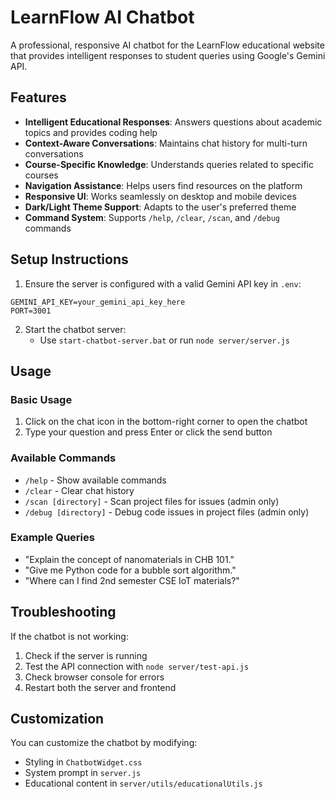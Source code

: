 # LearnFlow AI Chatbot

A professional, responsive AI chatbot for the LearnFlow educational website that provides intelligent responses to student queries using Google's Gemini API.

## Features

- **Intelligent Educational Responses**: Answers questions about academic topics and provides coding help
- **Context-Aware Conversations**: Maintains chat history for multi-turn conversations
- **Course-Specific Knowledge**: Understands queries related to specific courses
- **Navigation Assistance**: Helps users find resources on the platform
- **Responsive UI**: Works seamlessly on desktop and mobile devices
- **Dark/Light Theme Support**: Adapts to the user's preferred theme
- **Command System**: Supports `/help`, `/clear`, `/scan`, and `/debug` commands

## Setup Instructions

1. Ensure the server is configured with a valid Gemini API key in `.env`:
```
GEMINI_API_KEY=your_gemini_api_key_here
PORT=3001
```

2. Start the chatbot server:
   - Use `start-chatbot-server.bat` or run `node server/server.js`

## Usage

### Basic Usage
1. Click on the chat icon in the bottom-right corner to open the chatbot
2. Type your question and press Enter or click the send button

### Available Commands
- `/help` - Show available commands
- `/clear` - Clear chat history
- `/scan [directory]` - Scan project files for issues (admin only)
- `/debug [directory]` - Debug code issues in project files (admin only)

### Example Queries
- "Explain the concept of nanomaterials in CHB 101."
- "Give me Python code for a bubble sort algorithm."
- "Where can I find 2nd semester CSE IoT materials?"

## Troubleshooting

If the chatbot is not working:
1. Check if the server is running
2. Test the API connection with `node server/test-api.js`
3. Check browser console for errors
4. Restart both the server and frontend

## Customization

You can customize the chatbot by modifying:
- Styling in `ChatbotWidget.css`
- System prompt in `server.js`
- Educational content in `server/utils/educationalUtils.js`
